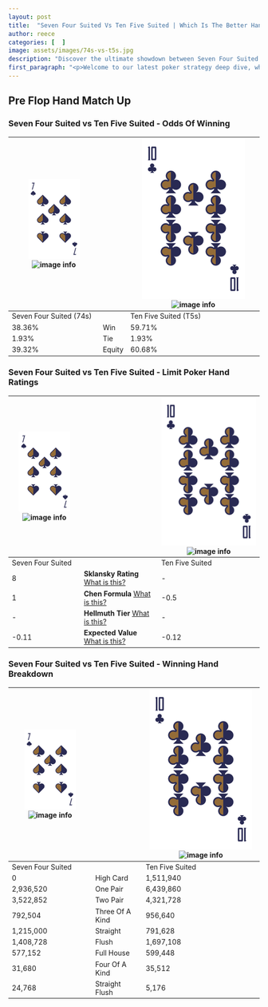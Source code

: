 ```yaml
---
layout: post
title:  "Seven Four Suited Vs Ten Five Suited | Which Is The Better Hand In Poker? A Complete Guide"
author: reece
categories: [  ]
image: assets/images/74s-vs-t5s.jpg
description: "Discover the ultimate showdown between Seven Four Suited and Ten Five Suited in poker! Uncover the odds, strategies, and scenarios where one hand triumphs over the other. Get ready to up your poker game with this thrilling analysis."
first_paragraph: "<p>Welcome to our latest poker strategy deep dive, where we're pitting two distinct hands against each other in a high-stakes showdown: Seven Four Suited vs Ten Five Suited.</p><p>In the dynamic world of poker, every decision counts, and knowing which hand holds the upper hand is key to your success at the table.</p><p>In this article, we'll dissect these two hands, explore the scenarios where one dominates the other, and equip you with the knowledge to make strategic choices that can tip the odds in your favor.</p><p>Get ready to unravel the intriguing dynamics of these poker hands and elevate your game to new heights.</p>"
---
```




[comment]: # (sp0)

## Pre Flop Hand Match Up

<div class="table hand-ratings" markdown="1"> 



### Seven Four Suited vs Ten Five Suited - Odds Of Winning


    
| ![image info](assets/images/hand1/7.png) ![image info](assets/images/hand1/4s.png) |  | ![image info](assets/images/hand2/T.png) ![image info](assets/images/hand2/5s.png) |
| -------- | -------- | -------- |
| Seven Four Suited (74s) |  | Ten Five Suited (T5s) |
| 38.36% | Win | 59.71% |
| 1.93% | Tie | 1.93% |
| 39.32% | Equity | 60.68% |




[comment]: # (sp1)



### Seven Four Suited vs Ten Five Suited - Limit Poker Hand Ratings


    
| ![image info](assets/images/hand1/7.png) ![image info](assets/images/hand1/4s.png) |  | ![image info](assets/images/hand2/T.png) ![image info](assets/images/hand2/5s.png) |
| -------- | -------- | -------- |
| Seven Four Suited |  | Ten Five Suited |
| 8 | **Sklansky Rating** [What is this?](/sklansky-rating-explained) | - |
| 1 | **Chen Formula** [What is this?](/chen-formula-explained) | -0.5 |
| - | **Hellmuth Tier** [What is this?](/Hellmuth-tier-explained) | - |
| -0.11 | **Expected Value** [What is this?](/expected-value-explained) | -0.12 |




[comment]: # (sp2)



### Seven Four Suited vs Ten Five Suited - Winning Hand Breakdown


    
| ![image info](assets/images/hand1/7.png) ![image info](assets/images/hand1/4s.png) |  | ![image info](assets/images/hand2/T.png) ![image info](assets/images/hand2/5s.png) |
| -------- | -------- | -------- |
| Seven Four Suited |  | Ten Five Suited |
| 0 | High Card | 1,511,940 |
| 2,936,520 | One Pair | 6,439,860 |
| 3,522,852 | Two Pair | 4,321,728 |
| 792,504 | Three Of A Kind | 956,640 |
| 1,215,000 | Straight | 791,628 |
| 1,408,728 | Flush | 1,697,108 |
| 577,152 | Full House | 599,448 |
| 31,680 | Four Of A Kind | 35,512 |
| 24,768 | Straight Flush | 5,176 |




[comment]: # (sp3)



</div>

[comment]: # (sp4)



[comment]: # (sp5)

